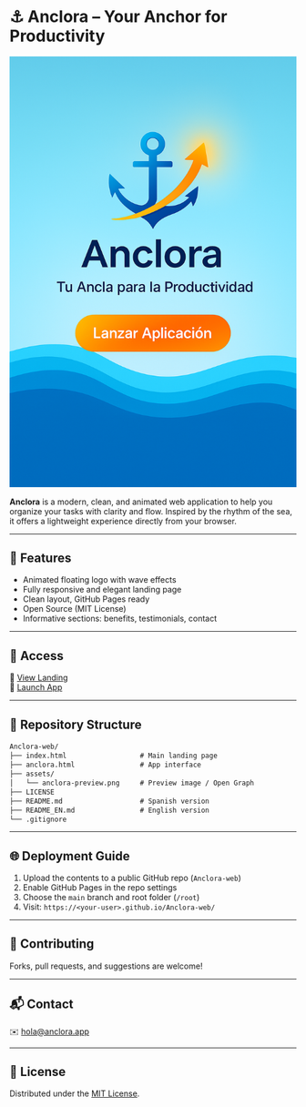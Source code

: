 # ⚓ Anclora – Your Anchor for Productivity

![Anclora Preview](assets/anclora-preview.png)

**Anclora** is a modern, clean, and animated web application to help you organize your tasks with clarity and flow. Inspired by the rhythm of the sea, it offers a lightweight experience directly from your browser.

---

## 🌟 Features

- Animated floating logo with wave effects
- Fully responsive and elegant landing page
- Clean layout, GitHub Pages ready
- Open Source (MIT License)
- Informative sections: benefits, testimonials, contact

---

## 🚀 Access

🔗 [View Landing](https://<your-user>.github.io/Anclora-web/)  
🔗 [Launch App](https://<your-user>.github.io/Anclora-web/anclora.html)

---

## 📁 Repository Structure

```
Anclora-web/
├── index.html                  # Main landing page
├── anclora.html                # App interface
├── assets/
│   └── anclora-preview.png     # Preview image / Open Graph
├── LICENSE
├── README.md                   # Spanish version
├── README_EN.md                # English version
└── .gitignore
```

---

## 🌐 Deployment Guide

1. Upload the contents to a public GitHub repo (`Anclora-web`)
2. Enable GitHub Pages in the repo settings
3. Choose the `main` branch and root folder (`/root`)
4. Visit: `https://<your-user>.github.io/Anclora-web/`

---

## 🤝 Contributing

Forks, pull requests, and suggestions are welcome!

---

## 📬 Contact

✉️ hola@anclora.app

---

## 🧾 License

Distributed under the [MIT License](LICENSE).
